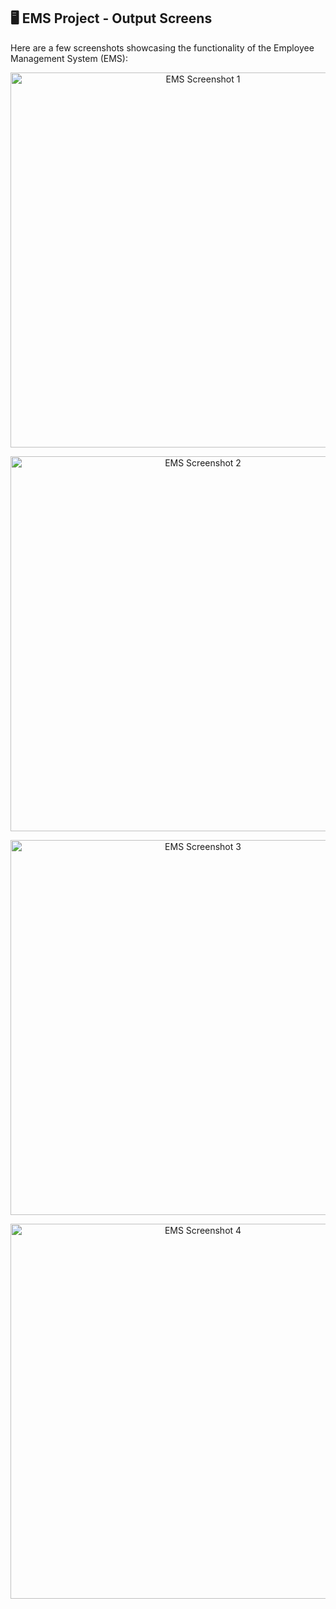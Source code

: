 ## 🖥️ EMS Project - Output Screens

Here are a few screenshots showcasing the functionality of the Employee Management System (EMS):

<p align="center">
  <img src="1.png" alt="EMS Screenshot 1" width="600"/>
</p>
<p align="center">
  <img src="2.png" alt="EMS Screenshot 2" width="600"/>
</p>
<p align="center">
  <img src="3.png" alt="EMS Screenshot 3" width="600"/>
</p>
<p align="center">
  <img src="4.png" alt="EMS Screenshot 4" width="600"/>
</p>
